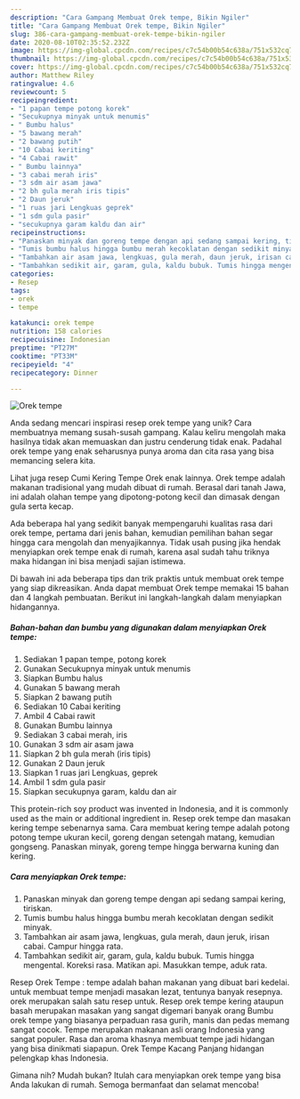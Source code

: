 ```yaml
---
description: "Cara Gampang Membuat Orek tempe, Bikin Ngiler"
title: "Cara Gampang Membuat Orek tempe, Bikin Ngiler"
slug: 386-cara-gampang-membuat-orek-tempe-bikin-ngiler
date: 2020-08-10T02:35:52.232Z
image: https://img-global.cpcdn.com/recipes/c7c54b00b54c638a/751x532cq70/orek-tempe-foto-resep-utama.jpg
thumbnail: https://img-global.cpcdn.com/recipes/c7c54b00b54c638a/751x532cq70/orek-tempe-foto-resep-utama.jpg
cover: https://img-global.cpcdn.com/recipes/c7c54b00b54c638a/751x532cq70/orek-tempe-foto-resep-utama.jpg
author: Matthew Riley
ratingvalue: 4.6
reviewcount: 5
recipeingredient:
- "1 papan tempe potong korek"
- "Secukupnya minyak untuk menumis"
- " Bumbu halus"
- "5 bawang merah"
- "2 bawang putih"
- "10 Cabai keriting"
- "4 Cabai rawit"
- " Bumbu lainnya"
- "3 cabai merah iris"
- "3 sdm air asam jawa"
- "2 bh gula merah iris tipis"
- "2 Daun jeruk"
- "1 ruas jari Lengkuas geprek"
- "1 sdm gula pasir"
- "secukupnya garam kaldu dan air"
recipeinstructions:
- "Panaskan minyak dan goreng tempe dengan api sedang sampai kering, tiriskan."
- "Tumis bumbu halus hingga bumbu merah kecoklatan dengan sedikit minyak."
- "Tambahkan air asam jawa, lengkuas, gula merah, daun jeruk, irisan cabai. Campur hingga rata."
- "Tambahkan sedikit air, garam, gula, kaldu bubuk. Tumis hingga mengental. Koreksi rasa. Matikan api. Masukkan tempe, aduk rata."
categories:
- Resep
tags:
- orek
- tempe

katakunci: orek tempe 
nutrition: 158 calories
recipecuisine: Indonesian
preptime: "PT27M"
cooktime: "PT33M"
recipeyield: "4"
recipecategory: Dinner

---
```



![Orek tempe](https://img-global.cpcdn.com/recipes/c7c54b00b54c638a/751x532cq70/orek-tempe-foto-resep-utama.jpg)

Anda sedang mencari inspirasi resep orek tempe yang unik? Cara membuatnya memang susah-susah gampang. Kalau keliru mengolah maka hasilnya tidak akan memuaskan dan justru cenderung tidak enak. Padahal orek tempe yang enak seharusnya punya aroma dan cita rasa yang bisa memancing selera kita.

Lihat juga resep Cumi Kering Tempe Orek enak lainnya. Orek tempe adalah makanan tradisional yang mudah dibuat di rumah. Berasal dari tanah Jawa, ini adalah olahan tempe yang dipotong-potong kecil dan dimasak dengan gula serta kecap.

Ada beberapa hal yang sedikit banyak mempengaruhi kualitas rasa dari orek tempe, pertama dari jenis bahan, kemudian pemilihan bahan segar hingga cara mengolah dan menyajikannya. Tidak usah pusing jika hendak menyiapkan orek tempe enak di rumah, karena asal sudah tahu triknya maka hidangan ini bisa menjadi sajian istimewa.


Di bawah ini ada beberapa tips dan trik praktis untuk membuat orek tempe yang siap dikreasikan. Anda dapat membuat Orek tempe memakai 15 bahan dan 4 langkah pembuatan. Berikut ini langkah-langkah dalam menyiapkan hidangannya.

<!--inarticleads1-->

##### Bahan-bahan dan bumbu yang digunakan dalam menyiapkan Orek tempe:

1. Sediakan 1 papan tempe, potong korek
1. Gunakan Secukupnya minyak untuk menumis
1. Siapkan  Bumbu halus
1. Gunakan 5 bawang merah
1. Siapkan 2 bawang putih
1. Sediakan 10 Cabai keriting
1. Ambil 4 Cabai rawit
1. Gunakan  Bumbu lainnya
1. Sediakan 3 cabai merah, iris
1. Gunakan 3 sdm air asam jawa
1. Siapkan 2 bh gula merah (iris tipis)
1. Gunakan 2 Daun jeruk
1. Siapkan 1 ruas jari Lengkuas, geprek
1. Ambil 1 sdm gula pasir
1. Siapkan secukupnya garam, kaldu dan air


This protein-rich soy product was invented in Indonesia, and it is commonly used as the main or additional ingredient in. Resep orek tempe dan masakan kering tempe sebenarnya sama. Cara membuat kering tempe adalah potong potong tempe ukuran kecil, goreng dengan setengah matang, kemudian gongseng. Panaskan minyak, goreng tempe hingga berwarna kuning dan kering. 

<!--inarticleads2-->

##### Cara menyiapkan Orek tempe:

1. Panaskan minyak dan goreng tempe dengan api sedang sampai kering, tiriskan.
1. Tumis bumbu halus hingga bumbu merah kecoklatan dengan sedikit minyak.
1. Tambahkan air asam jawa, lengkuas, gula merah, daun jeruk, irisan cabai. Campur hingga rata.
1. Tambahkan sedikit air, garam, gula, kaldu bubuk. Tumis hingga mengental. Koreksi rasa. Matikan api. Masukkan tempe, aduk rata.


Resep Orek Tempe : tempe adalah bahan makanan yang dibuat bari kedelai. untuk membuat tempe menjadi masakan lezat, tentunya banyak resepnya. orek merupakan salah satu resep untuk. Resep orek tempe kering ataupun basah merupakan masakan yang sangat digemari banyak orang Bumbu orek tempe yang biasanya perpaduan rasa gurih, manis dan pedas memang sangat cocok. Tempe merupakan makanan asli orang Indonesia yang sangat populer. Rasa dan aroma khasnya membuat tempe jadi hidangan yang bisa dinikmati siapapun. Orek Tempe Kacang Panjang hidangan pelengkap khas Indonesia. 

Gimana nih? Mudah bukan? Itulah cara menyiapkan orek tempe yang bisa Anda lakukan di rumah. Semoga bermanfaat dan selamat mencoba!
